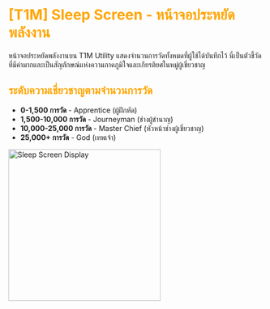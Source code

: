 # <span style="color: orange">[T1M] Sleep Screen - หน้าจอประหยัดพลังงาน</span>

หน้าจอประหยัดพลังงานบน T1M Utility แสดงจำนวนการวัดทั้งหมดที่ผู้ใช้ได้บันทึกไว้ นี่เป็นตัวชี้วัดที่มีค่ามากและเป็นสัญลักษณ์แห่งความภาคภูมิใจและเกียรติยศในหมู่ผู้เชี่ยวชาญ

## <span style="color: orange">ระดับความเชี่ยวชาญตามจำนวนการวัด</span>

- **0-1,500 การวัด** - Apprentice (ผู้ฝึกหัด)
- **1,500-10,000 การวัด** - Journeyman (ช่างผู้ชำนาญ)
- **10,000-25,000 การวัด** - Master Chief (หัวหน้าช่างผู้เชี่ยวชาญ)
- **25,000+ การวัด** - God (เทพเจ้า)

<img src="https://support.reekon.tools/hc/article_attachments/37887413571604" alt="Sleep Screen Display" width="300">
